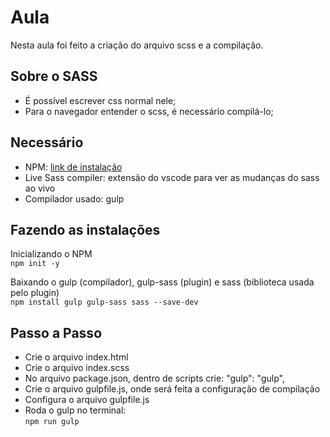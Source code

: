 # Aula
Nesta aula foi feito a criação do arquivo scss e a compilação.

## Sobre o SASS
- É possível escrever css normal nele;
- Para o navegador entender o scss, é necessário compilá-lo;

## Necessário
- NPM: [link de instalação](https://nodejs.org/en/download/prebuilt-installer)
- Live Sass compiler: extensão do vscode para ver as mudanças do sass ao vivo
- Compilador usado: gulp

## Fazendo as instalações
Inicializando o NPM <br/>
`npm init -y`

Baixando o gulp (compilador), gulp-sass (plugin) e sass (biblioteca usada pelo plugin)<br/>
`npm install gulp gulp-sass sass --save-dev`

## Passo a Passo
- Crie o arquivo index.html
- Crie o arquivo index.scss
- No arquivo package.json, dentro de scripts crie: "gulp": "gulp",
- Crie o arquivo gulpfile.js, onde será feita a configuração de compilação
- Configura o arquivo gulpfile.js
- Roda o gulp no terminal: <br/> `npm run gulp`